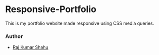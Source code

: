 # Responsive-Portfolio

This is my portfolio website made responsive using CSS media queries.

### Author
- <a href="https://rajkumarshahu.github.io/Responsive-Portfolio/" target="_blank">Raj Kumar Shahu</a>